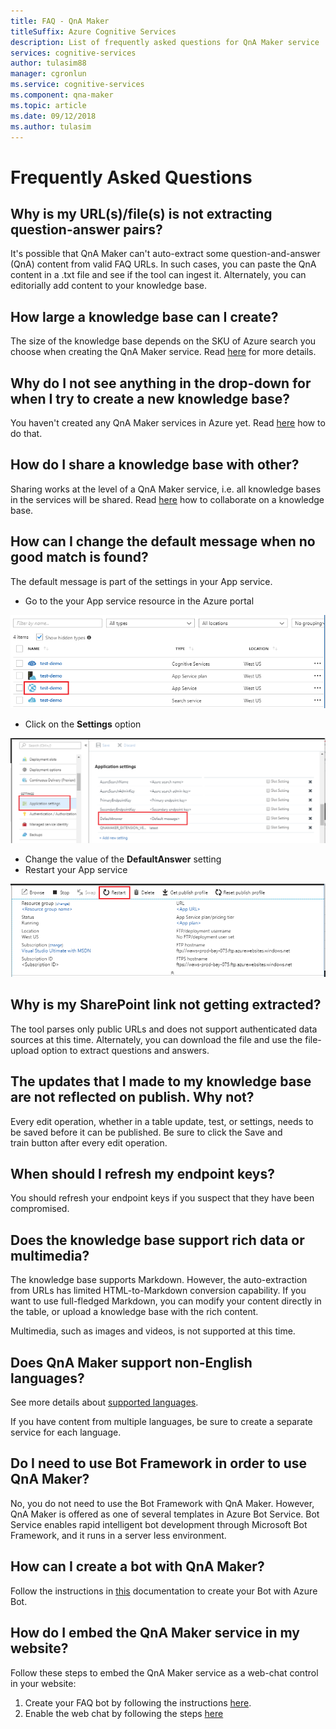 ```yaml
---
title: FAQ - QnA Maker
titleSuffix: Azure Cognitive Services
description: List of frequently asked questions for QnA Maker service
services: cognitive-services
author: tulasim88
manager: cgronlun
ms.service: cognitive-services
ms.component: qna-maker
ms.topic: article
ms.date: 09/12/2018
ms.author: tulasim
---
```

# Frequently Asked Questions

## Why is my URL(s)/file(s) is not extracting question-answer pairs?

It's possible that QnA Maker can't auto-extract some question-and-answer (QnA) content from valid FAQ URLs. In such cases, you can paste the QnA content in a .txt file and see if the tool can ingest it. Alternately, you can editorially add content to your knowledge base.

## How large a knowledge base can I create?

The size of the knowledge base depends on the SKU of Azure search you choose when creating the QnA Maker service. Read [here](./Tutorials/choosing-capacity-qnamaker-deployment.md) for more details.

## Why do I not see anything in the drop-down for when I try to create a new knowledge base?

You haven't created any QnA Maker services in Azure yet. Read [here](./How-To/set-up-qnamaker-service-azure.md) how to do that.

## How do I share a knowledge base with other?

Sharing works at the level of a QnA Maker service, i.e. all knowledge bases in the services will be shared. Read [here](./How-To/collaborate-knowledge-base.md) how to collaborate on a knowledge base.

## How can I change the default message when no good match is found?

The default message is part of the settings in your App service.
- Go to the your App service resource in the Azure portal

![qnamaker appservice](./media/qnamaker-faq/qnamaker-resource-list-appservice.png)
- Click on the **Settings** option

![qnamaker appservice settings](./media/qnamaker-faq/qnamaker-appservice-settings.png)
- Change the value of the **DefaultAnswer** setting
- Restart your App service

![qnamaker appservice restart](./media/qnamaker-faq/qnamaker-appservice-restart.png)

## Why is my SharePoint link not getting extracted?

The tool parses only public URLs and does not support authenticated data sources at this time. Alternately, you can download the file and use the file-upload option to extract questions and answers.


## The updates that I made to my knowledge base are not reflected on publish. Why not?

Every edit operation, whether in a table update, test, or settings, needs to be saved before it can be published. Be sure to click the Save and train button after every edit operation.

## When should I refresh my endpoint keys?

You should refresh your endpoint keys if you suspect that they have been compromised.

## Does the knowledge base support rich data or multimedia?

The knowledge base supports Markdown. However, the auto-extraction from URLs has limited HTML-to-Markdown conversion capability. If you want to use full-fledged Markdown, you can modify your content directly in the table, or upload a knowledge base with the rich content.

Multimedia, such as images and videos, is not supported at this time.

## Does QnA Maker support non-English languages?

See more details about [supported languages](./Overview/languages-supported.md).

If you have content from multiple languages, be sure to create a separate service for each language.

## Do I need to use Bot Framework in order to use QnA Maker?

No, you do not need to use the Bot Framework with QnA Maker. However, QnA Maker is offered as one of several templates in Azure Bot Service. Bot Service enables rapid intelligent bot development through Microsoft Bot Framework, and it runs in a server less environment.

## How can I create a bot with QnA Maker?

Follow the instructions in [this](./Tutorials/create-qna-bot.md) documentation to create your Bot with Azure Bot.

## How do I embed the QnA Maker service in my website?

Follow these steps to embed the QnA Maker service as a web-chat control in your website:

1. Create your FAQ bot by following the instructions [here](./Tutorials/create-qna-bot.md).
2. Enable the web chat by following the steps [here](https://docs.microsoft.com/azure/bot-service/bot-service-channel-connect-webchat)



